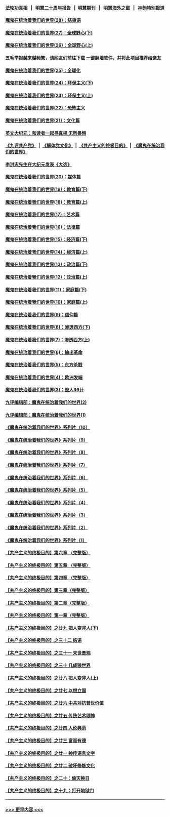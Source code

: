 #### [法轮功真相](https://github.com/gfw-breaker/truth/blob/master/README.md?t=0) &nbsp;&nbsp;|&nbsp;&nbsp; [明慧二十周年报告](https://github.com/gfw-breaker/mh-reports/blob/master/README.md?t=0) &nbsp;&nbsp;|&nbsp;&nbsp;[明慧期刊](https://github.com/gfw-breaker/mh-qikan) &nbsp;&nbsp;|&nbsp;&nbsp; [明慧海外之窗](https://github.com/gfw-breaker/mh-news/blob/master/README.md?t=0) &nbsp;&nbsp;|&nbsp;&nbsp; [神韵特别报道](https://github.com/gfw-breaker/mh-news/blob/master/shenyun.md?t=0)
#### [魔鬼在统治着我们的世界(28)：结束语](../pages/nsc422/n10936246.md?t=07110051) 
#### [魔鬼在统治着我们的世界(27)：全球野心(下)](../pages/nsc422/n10928319.md?t=07110051) 
#### [魔鬼在统治着我们的世界(26)：全球野心(上)](../pages/nsc422/n10900318.md?t=07110051) 
#### 五毛举报越来越频繁，请网友们前往下载 [一键翻墙软件](https://github.com/gfw-breaker/ssr-accounts)，并将此项目推荐给亲友
#### [魔鬼在统治着我们的世界(25)：全球化](../pages/nsc422/n10788205.md?t=07110051) 
#### [魔鬼在统治着我们的世界(24)：环保主义(下)](../pages/nsc422/n10695307.md?t=07110051) 
#### [魔鬼在统治着我们的世界(23)：环保主义(上)](../pages/nsc422/n10688613.md?t=07110051) 
#### [魔鬼在统治着我们的世界(22)：恐怖主义](../pages/nsc422/n10614727.md?t=07110051) 
#### [魔鬼在统治着我们的世界(21)：文化篇](../pages/nsc422/n10597706.md?t=07110051) 
#### [英文大纪元：和读者一起寻真相 无所畏惧](../pages/nsc422/n12542027.md?t=07110051) 
#### [《九评共产党》](https://github.com/begood0513/9ping.md/blob/master/README.md) &nbsp;|&nbsp; [《解体党文化》](../../../../jtdwh.md/blob/master/README.md)  &nbsp;|&nbsp; [《共产主义的终极目的》](../../../../gczydzjmd.md/blob/master/README.md) &nbsp;|&nbsp; [《魔鬼在统治我们的世界》](../../../../mgztzwmdsj.md/blob/master/README.md) 
#### [李洪志先生在大纪元发表《大选》](../pages/nsc422/n12534746.md?t=07110051) 
#### [魔鬼在统治着我们的世界(20)：媒体篇](../pages/nsc422/n10586579.md?t=07110051) 
#### [魔鬼在统治着我们的世界(19)：教育篇(下)](../pages/nsc422/n10564808.md?t=07110051) 
#### [魔鬼在统治着我们的世界(18)：教育篇(上)](../pages/nsc422/n10526970.md?t=07110051) 
#### [魔鬼在统治着我们的世界(17)：艺术篇](../pages/nsc422/n10499093.md?t=07110051) 
#### [魔鬼在统治着我们的世界(16)：法律篇](../pages/nsc422/n10485969.md?t=07110051) 
#### [魔鬼在统治着我们的世界(15)：经济篇(下)](../pages/nsc422/n10469975.md?t=07110051) 
#### [魔鬼在统治着我们的世界(14)：经济篇(上)](../pages/nsc422/n10457370.md?t=07110051) 
#### [魔鬼在统治着我们的世界(13)：政治篇(下)](../pages/nsc422/n10448270.md?t=07110051) 
#### [魔鬼在统治着我们的世界(12)：政治篇(上)](../pages/nsc422/n10444576.md?t=07110051) 
#### [魔鬼在统治着我们的世界(11)：家庭篇(下)](../pages/nsc422/n10440961.md?t=07110051) 
#### [魔鬼在统治着我们的世界(10)：家庭篇(上)](../pages/nsc422/n10435448.md?t=07110051) 
#### [魔鬼在统治着我们的世界(9)：信仰篇](../pages/nsc422/n10432159.md?t=07110051) 
#### [魔鬼在统治着我们的世界(8)：渗透西方(下)](../pages/nsc422/n10429603.md?t=07110051) 
#### [魔鬼在统治着我们的世界(7)：渗透西方(上)](../pages/nsc422/n10426013.md?t=07110051) 
#### [魔鬼在统治着我们的世界(6)：输出革命](../pages/nsc422/n10421536.md?t=07110051) 
#### [魔鬼在统治着我们的世界(5)：东方杀戮](../pages/nsc422/n10417707.md?t=07110051) 
#### [魔鬼在统治着我们的世界(4)：欧洲发端](../pages/nsc422/n10414890.md?t=07110051) 
#### [魔鬼在统治着我们的世界(3)：毁人36计](../pages/nsc422/n10411583.md?t=07110051) 
#### [九评编辑部：魔鬼在统治着我们的世界(2)](../pages/nsc422/n10410036.md?t=07110051) 
#### [九评编辑部：魔鬼在统治着我们的世界(1)](../pages/nsc422/n10406825.md?t=07110051) 
#### [《魔鬼在统治着我们的世界》系列片（10）](../pages/nsc422/n12292670.md?t=07110051) 
#### [《魔鬼在统治着我们的世界》系列片（9）](../pages/nsc422/n12290859.md?t=07110051) 
#### [《魔鬼在统治着我们的世界》系列片（8）](../pages/nsc422/n12287445.md?t=07110051) 
#### [《魔鬼在统治着我们的世界》系列片（7）](../pages/nsc422/n12283425.md?t=07110051) 
#### [《魔鬼在统治着我们的世界》系列片（6）](../pages/nsc422/n12282314.md?t=07110051) 
#### [《魔鬼在统治着我们的世界》系列片（5）](../pages/nsc422/n12281419.md?t=07110051) 
#### [《魔鬼在统治着我们的世界》系列片（4）](../pages/nsc422/n12274024.md?t=07110051) 
#### [《魔鬼在统治着我们的世界》系列片（3）](../pages/nsc422/n12271322.md?t=07110051) 
#### [《魔鬼在统治着我们的世界》系列片（2）](../pages/nsc422/n12269049.md?t=07110051) 
#### [《魔鬼在统治着我们的世界》系列片（1）](../pages/nsc422/n12267575.md?t=07110051) 
#### [【共产主义的终极目的】第六章 （完整版）](../pages/nsc422/n11428913.md?t=07110051) 
#### [【共产主义的终极目的】第五章 （完整版）](../pages/nsc422/n11428912.md?t=07110051) 
#### [【共产主义的终极目的】第四章 （完整版）](../pages/nsc422/n11428907.md?t=07110051) 
#### [【共产主义的终极目的】第三章（完整版）](../pages/nsc422/n11428848.md?t=07110051) 
#### [【共产主义的终极目的】第二章（完整版）](../pages/nsc422/n11428831.md?t=07110051) 
#### [【共产主义的终极目的】第一章（完整版）](../pages/nsc422/n11417651.md?t=07110051) 
#### [【共产主义的终极目的】之廿九 把人变非人(下)](../pages/nsc422/n11344140.md?t=07110051) 
#### [【共产主义的终极目的】之三十二 结语](../pages/nsc422/n11360535.md?t=07110051) 
#### [【共产主义的终极目的】之三十一 末世景观](../pages/nsc422/n11351129.md?t=07110051) 
#### [【共产主义的终极目的】之三十 几成狼世界](../pages/nsc422/n11348280.md?t=07110051) 
#### [【共产主义的终极目的】之廿八 把人变非人(上)](../pages/nsc422/n11340492.md?t=07110051) 
#### [【共产主义的终极目的】之廿七 以恨立国](../pages/nsc422/n11336944.md?t=07110051) 
#### [【共产主义的终极目的】之廿六 中共对抗普世价值](../pages/nsc422/n11324785.md?t=07110051) 
#### [【共产主义的终极目的】之廿五 传统艺术颂神](../pages/nsc422/n11296396.md?t=07110051) 
#### [【共产主义的终极目的】之廿四 人伦典范](../pages/nsc422/n11296397.md?t=07110051) 
#### [【共产主义的终极目的】之廿三 富而有德](../pages/nsc422/n11283598.md?t=07110051) 
#### [【共产主义的终极目的】之廿一 神传语言文字](../pages/nsc422/n11263265.md?t=07110051) 
#### [【共产主义的终极目的】之廿二 破坏修炼文化](../pages/nsc422/n11245728.md?t=07110051) 
#### [【共产主义的终极目的】之二十：偷天换日](../pages/nsc422/n11238846.md?t=07110051) 
#### [【共产主义的终极目的】之十九：打开地狱门](../pages/nsc422/n11206376.md?t=07110051) 

----
#### [ >>> 更早内容 <<< ](../indexes/nsc422-earlier.md)
